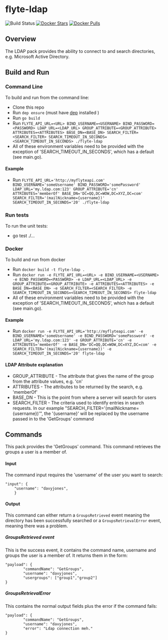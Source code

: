 # flyte-ldap

![Build Status](https://travis-ci.org/ExpediaGroup/flyte-ldap.svg?branch=master)
[![Docker Stars](https://img.shields.io/docker/stars/hotelsdotcom/flyte-ldap.svg)](https://hub.docker.com/r/hotelsdotcom/flyte-ldap)
[![Docker Pulls](https://img.shields.io/docker/pulls/hotelsdotcom/flyte-ldap.svg)](https://hub.docker.com/r/hotelsdotcom/flyte-ldap)

## Overview
The LDAP pack provides the ability to connect to and search directories, e.g. Microsoft Active Directory.

## Build and Run
### Command Line
To build and run from the command line:
* Clone this repo
* Run `dep ensure` (must have [dep](https://github.com/golang/dep) installed )
* Run `go build`
* Run `FLYTE_API_URL=<URL> BIND_USERNAME=<USERNAME> BIND_PASSWORD=<PASSWORD> LDAP_URL=<LDAP_URL> GROUP_ATTRIBUTE=<GROUP_ATTRIBUTE> ATTRIBUTES=<ATTRIBUTES> BASE_DN=<BASE_DN> SEARCH_FILTER=<SEARCH_FILTER> SEARCH_TIMEOUT_IN_SECONDS=<SEARCH_TIMEOUT_IN_SECONDS> ./flyte-ldap`
* All of these environment variables need to be provided with the exception of 'SEARCH_TIMEOUT_IN_SECONDS', which has a default (see main.go).
#### Example
* Run `FLYTE_API_URL='http://myflyteapi.com' BIND_USERNAME='someUsername' BIND_PASSWORD='somePassword' LDAP_URL='my.ldap.com:123' GROUP_ATTRIBUTE='cn' ATTRIBUTES='memberOf' BASE_DN='DC=QQ,DC=WOW,DC=XYZ,DC=com' SEARCH_FILTER='(mailNickname={username})' SEARCH_TIMEOUT_IN_SECONDS='20' ./flyte-ldap`

### Run tests
To run the unit tests:
* go test ./...

### Docker
To build and run from docker
* Run `docker build -t flyte-ldap .`
* Run `docker run -e FLYTE_API_URL=<URL> -e BIND_USERNAME=<USERNAME> -e BIND_PASSWORD=<PASSWORD> -e LDAP_URL=<LDAP_URL> -e GROUP_ATTRIBUTE=<GROUP_ATTRIBUTE> -e ATTRIBUTES=<ATTRIBUTES> -e BASE_DN=<BASE_DN> -e SEARCH_FILTER=<SEARCH_FILTER> -e SEARCH_TIMEOUT_IN_SECONDS=<SEARCH_TIMEOUT_IN_SECONDS> flyte-ldap`
* All of these environment variables need to be provided with the exception of 'SEARCH_TIMEOUT_IN_SECONDS', which has a default (see main.go).
#### Example
* Run `docker run -e FLYTE_API_URL='http://myflyteapi.com' -e BIND_USERNAME='someUsername' -e BIND_PASSWORD='somePassword' -e LDAP_URL='my.ldap.com:123' -e GROUP_ATTRIBUTE='cn' -e ATTRIBUTES='memberOf' -e BASE_DN='DC=QQ,DC=WOW,DC=XYZ,DC=com' -e SEARCH_FILTER='(mailNickname={username})' -e SEARCH_TIMEOUT_IN_SECONDS='20' flyte-ldap`


#### LDAP Attribute explanation
* GROUP_ATTRIBUTE - The attribute that gives the name of the group from the attribute values, e.g. 'cn'
* ATTRIBUTES - The attributes to be returned by the search, e.g. 'memberOf'
* BASE_DN -  This is the point from where a server will search for users
* SEARCH_FILTER - The criteria used to identify entries in search requests. In our example "SEARCH_FILTER='(mailNickname={username})'", the '{username}' will be replaced by the username passed in to the 'GetGroups' command

## Commands
This pack provides the 'GetGroups' command. This command retrieves the groups a user is a member of.
#### Input
The command input requires the 'username' of the user you want to search:
```
"input": {
    "username": "davyjones",
    }
```
#### Output
This command can either return a `GroupsRetrieved` event meaning the directory has been successfully searched or a 
`GroupsRetrievalError` event, meaning there was a problem.
##### GroupsRetrieved event 
This is the success event, it contains the command name, username and groups the user is a member of. It returns them 
in the form:
```
"payload": {
        "commandName": "GetGroups",
        "username": "davyjones",
        "usergroups": ["group1","group2"]
}
```
##### GroupsRetrievalError
This contains the normal output fields plus the error if the command fails:
```
"payload": {
        "commandName": "GetGroups",
        "username": "davyjones",
        "error": "Ldap connection meh."
}
```
